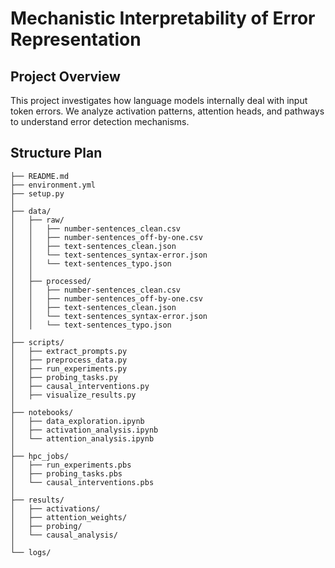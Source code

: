 # Mechanistic Interpretability of Error Representation

## Project Overview
This project investigates how language models internally deal with input token errors. We analyze activation patterns, attention heads, and pathways to understand error detection mechanisms.

## Structure Plan
```
├── README.md
├── environment.yml
├── setup.py
│
├── data/
│   ├── raw/
│   │   ├── number-sentences_clean.csv
│   │   ├── number-sentences_off-by-one.csv
│   │   ├── text-sentences_clean.json
│   │   └── text-sentences_syntax-error.json
│   │   └── text-sentences_typo.json
│   │
│   ├── processed/
│   │   ├── number-sentences_clean.csv
│   │   ├── number-sentences_off-by-one.csv
│   │   ├── text-sentences_clean.json
│   │   └── text-sentences_syntax-error.json
│   │   └── text-sentences_typo.json
│
├── scripts/
│   ├── extract_prompts.py
│   ├── preprocess_data.py
│   ├── run_experiments.py
│   ├── probing_tasks.py
│   ├── causal_interventions.py
│   ├── visualize_results.py
│
├── notebooks/
│   ├── data_exploration.ipynb
│   ├── activation_analysis.ipynb
│   └── attention_analysis.ipynb
│
├── hpc_jobs/
│   ├── run_experiments.pbs
│   ├── probing_tasks.pbs
│   └── causal_interventions.pbs
│
├── results/
│   ├── activations/
│   ├── attention_weights/
│   ├── probing/
│   └── causal_analysis/
│
└── logs/
```

